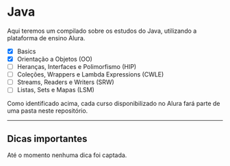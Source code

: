 # Java

Aqui teremos um compilado sobre os estudos do Java, utilizando a plataforma de ensino Alura.

- [x] Basics
- [X] Orientação a Objetos (OO)
- [ ] Heranças, Interfaces e Polimorfismo (HIP)
- [ ] Coleções, Wrappers e Lambda Expressions (CWLE)
- [ ] Streams, Readers e Writers (SRW)
- [ ] Listas, Sets e Mapas (LSM)

Como identificado acima, cada curso disponibilizado no Alura fará parte de uma pasta neste repositório.

---

## Dicas importantes

Até o momento nenhuma dica foi captada.
